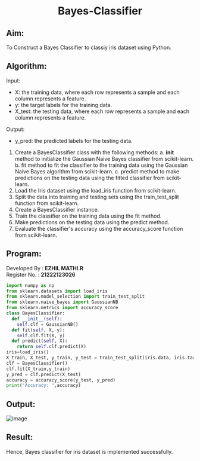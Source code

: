 # <p align="center">Bayes-Classifier</p>
## Aim:
To Construct a Bayes Classifier to classiy iris dataset using Python.
## Algorithm:
Input: 
- X: the training data, where each row represents a sample and each column represents a feature.
- y: the target labels for the training data.
- X_test: the testing data, where each row represents a sample and each column represents a feature.

Output:
- y_pred: the predicted labels for the testing data.

1. Create a BayesClassifier class with the following methods:
   a. __init__ method to initialize the Gaussian Naive Bayes classifier from scikit-learn.
   b. fit method to fit the classifier to the training data using the Gaussian Naive Bayes algorithm from scikit-learn.
   c. predict method to make predictions on the testing data using the fitted classifier from scikit-learn.
2. Load the Iris dataset using the load_iris function from scikit-learn.
3. Split the data into training and testing sets using the train_test_split function from scikit-learn.
4. Create a BayesClassifier instance.
5. Train the classifier on the training data using the fit method.
6. Make predictions on the testing data using the predict method.
7. Evaluate the classifier's accuracy using the accuracy_score function from scikit-learn.

## Program:
Developed By : **EZHIL MATHI.R**
</br>
Register No. : **21222123026**
```python
import numpy as np
from sklearn.datasets import load_iris 
from sklearn.model_selection import train_test_split
from sklearn.naive_bayes import GaussianNB 
from sklearn.metrics import accuracy_score
class BayesClassifier:
  def __init__(self):
    self.clf = GaussianNB()
  def fit(self, X, y):
    self.clf.fit(X, y)
  def predict(self, X):
    return self.clf.predict(X)
iris=load_iris()
X_train, X_test, y_train, y_test = train_test_split(iris.data, iris.target, test_size=0.3, random_state = 38)
clf = BayesClassifier()
clf.fit(X_train,y_train)
y_pred = clf.predict(X_test)
accuracy = accuracy_score(y_test, y_pred) 
print("Accuracy: ",accuracy)
```

## Output:

![image](https://user-images.githubusercontent.com/74660507/230355755-a9e7159c-8677-4d8c-bcf9-1d6375862ea0.png)

## Result:
Hence, Bayes classifier for iris dataset is implemented successfully.


